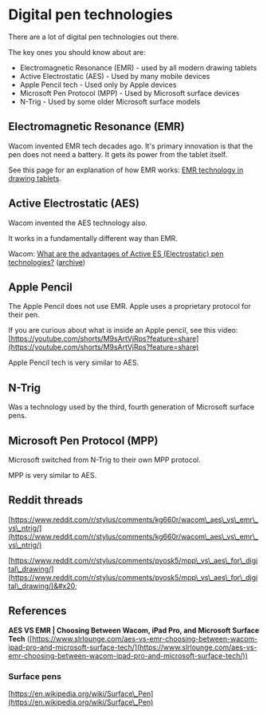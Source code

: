 # Digital pen technologies

There are a lot of digital pen technologies out there.

The key ones you should know about are:

* Electromagnetic Resonance (EMR) - used by all modern drawing tablets
* Active Electrostatic (AES) - Used by many mobile devices
* Apple Pencil tech - Used only by Apple devices
* Microsoft Pen Protocol (MPP) - Used by Microsoft surface devices
* N-Trig - Used by some older Microsoft surface models

## Electromagnetic Resonance (EMR)&#x20;

Wacom invented EMR tech decades ago. It's primary innovation is that the pen does not need a battery. It gets its power from the tablet itself.

See this page for an explanation of how EMR works:  [EMR technology in drawing tablets](emr-tab-tech.md).

## Active Electrostatic (AES)

Wacom invented the AES technology also.

It works in a fundamentally different way than EMR.

Wacom: [What are the advantages of Active ES (Electrostatic) pen technologies?](https://support.wacom.com/hc/en-us/articles/1500006269061-What-are-the-advantages-of-Active-ES-Electrostatic-pen-technologies-) ([archive](https://archive.is/wip/MT5Hf))

## Apple Pencil

The Apple Pencil does not use EMR. Apple uses a proprietary protocol for their pen.

If you are curious about what is inside an Apple pencil, see this video: [https://youtube.com/shorts/M9sArtVjRps?feature=share](https://youtube.com/shorts/M9sArtVjRps?feature=share)

Apple Pencil tech is very similar to AES.

## N-Trig

Was a technology used by the third, fourth generation of Microsoft surface pens.

## Microsoft Pen Protocol (MPP)

Microsoft switched from N-Trig to their own MPP protocol.

MPP is very similar to AES.

## Reddit threads

[https://www.reddit.com/r/stylus/comments/kg660r/wacom\_aes\_vs\_emr\_vs\_ntrig/](https://www.reddit.com/r/stylus/comments/kg660r/wacom\_aes\_vs\_emr\_vs\_ntrig/)

[https://www.reddit.com/r/stylus/comments/pyosk5/mpp\_vs\_aes\_for\_digital\_drawing/](https://www.reddit.com/r/stylus/comments/pyosk5/mpp\_vs\_aes\_for\_digital\_drawing/)&#x20;

&#x20;

## References

**AES VS EMR | Choosing Between Wacom, iPad Pro, and Microsoft Surface Tech** ([https://www.slrlounge.com/aes-vs-emr-choosing-between-wacom-ipad-pro-and-microsoft-surface-tech/](https://www.slrlounge.com/aes-vs-emr-choosing-between-wacom-ipad-pro-and-microsoft-surface-tech/))

### **Surface pens**

[https://en.wikipedia.org/wiki/Surface\_Pen](https://en.wikipedia.org/wiki/Surface\_Pen)



